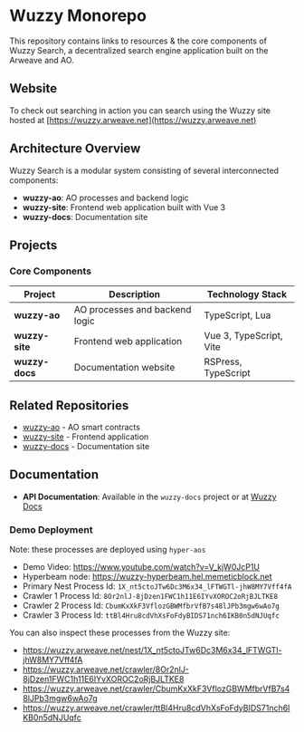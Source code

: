 # Wuzzy Monorepo

This repository contains links to resources & the core components of Wuzzy Search, a decentralized search engine application built on the Arweave and AO.

## Website
To check out searching in action you can search using the Wuzzy site hosted at [https://wuzzy.arweave.net](https://wuzzy.arweave.net)

## Architecture Overview

Wuzzy Search is a modular system consisting of several interconnected components:

- **wuzzy-ao**: AO processes and backend logic
- **wuzzy-site**: Frontend web application built with Vue 3
- **wuzzy-docs**: Documentation site

## Projects

### Core Components

| Project | Description | Technology Stack |
|---------|-------------|------------------|
| **wuzzy-ao** | AO processes and backend logic | TypeScript, Lua |
| **wuzzy-site** | Frontend web application | Vue 3, TypeScript, Vite |
| **wuzzy-docs** | Documentation website | RSPress, TypeScript |

## Related Repositories

- [wuzzy-ao](https://github.com/memetic-block/wuzzy-ao) - AO smart contracts
- [wuzzy-site](https://github.com/memetic-block/wuzzy-site) - Frontend application
- [wuzzy-docs](https://github.com/memetic-block/wuzzy-docs) - Documentation site

## Documentation

- **API Documentation**: Available in the `wuzzy-docs` project or at [Wuzzy Docs](https://docs_wuzzy.arweave.net)

### Demo Deployment
Note: these processes are deployed using `hyper-aos`
- Demo Video: https://www.youtube.com/watch?v=V_kjW0JcP1U
- Hyperbeam node: https://wuzzy-hyperbeam.hel.memeticblock.net
- Primary Nest Process Id: `1X_nt5ctoJTw6Dc3M6x34_lFTWGTl-jhW8MY7Vff4fA`
- Crawler 1 Process Id: `8Or2nlJ-8jDzen1FWC1h11E6IYvXOROC2oRjBJLTKE8`
- Crawler 2 Process Id: `CbumKxXkF3VflozGBWMfbrVfB7s48lJPb3mgw6wAo7g`
- Crawler 3 Process Id: `ttBl4Hru8cdVhXsFoFdyBIDS71nch6IKB0n5dNJUqfc`

You can also inspect these processes from the Wuzzy site:
- https://wuzzy.arweave.net/nest/1X_nt5ctoJTw6Dc3M6x34_lFTWGTl-jhW8MY7Vff4fA
- https://wuzzy.arweave.net/crawler/8Or2nlJ-8jDzen1FWC1h11E6IYvXOROC2oRjBJLTKE8
- https://wuzzy.arweave.net/crawler/CbumKxXkF3VflozGBWMfbrVfB7s48lJPb3mgw6wAo7g
- https://wuzzy.arweave.net/crawler/ttBl4Hru8cdVhXsFoFdyBIDS71nch6IKB0n5dNJUqfc
